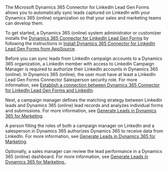 The Microsoft Dynamics 365 Connector for LinkedIn Lead Gen Forms allows you to automatically sync leads captured on LinkedIn with your Dynamics 365 (online) organization so that your sales and marketing teams can develop them.

To get started, a Dynamics 365 (online) system administrator or customizer installs the [Dynamics 365 Connector for LinkedIn Lead Gen Forms](https://go.microsoft.com/fwlink/p/?linkid=850928) by following the instructions in [Install Dynamics 365 Connector for LinkedIn Lead Gen Forms from AppSource](https://docs.microsoft.com/dynamics365/customer-engagement/linkedin/install-linkedin-connector).

Before you can sync leads from LinkedIn campaign accounts to a Dynamics 365 organization, a LinkedIn member with access to LinkedIn Campaign Manager is required to authorize their LinkedIn accounts in Dynamics 365 (online). In Dynamics 365 (online), the user must have at least a LinkedIn Lead Gen Forms Connector Salesperson security role. For more information, see [Establish a connection between Dynamics 365
Connector for LinkedIn Lead Gen Forms and LinkedIn](https://docs.microsoft.com/dynamics365/customer-engagement/linkedin/connect-dynamics-365-linkedin).

Next, a campaign manager defines the matching strategy between LinkedIn leads and Dynamics 365 (online) lead records and analyzes individual forms and submissions. For more information, see [Generate Leads in Dynamics 365 for Marketing](https://docs.microsoft.com/dynamics365/customer-engagement/linkedin/connect-dynamics-365-linkedin).

A person filling the roles of both a campaign manager on LinkedIn and a salesperson in Dynamics 365 authorizes Dynamics 365 to receive data from LinkedIn. For more information, see [Generate Leads in Dynamics 365 for Marketing](https://docs.microsoft.com/dynamics365/customer-engagement/linkedin/connect-dynamics-365-linkedin).

Optionally, a sales manager can review the lead performance in a Dynamics 365 (online) dashboard. For more information, see [Generate Leads in Dynamics 365 for Marketing.](https://docs.microsoft.com/dynamics365/customer-engagement/linkedin/connect-dynamics-365-linkedin).

